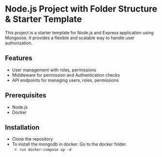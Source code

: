 # Node.js Project with Folder Structure & Starter Template

This project is a starter template for Node.js and Express application using Mongoose. It provides a flexible and scalable way to handle user authorization.

## Features
- User management with roles, permissions
- Middleware for permission and Authentication checks
- API endpoints for managing users, roles, permissions

## Prerequisites
- Node.js
- Docker

## Installation
- Clone the repository
- To install the mongodb in docker. Go to the docker folder.
    - `run docker-compose up -d`
    
